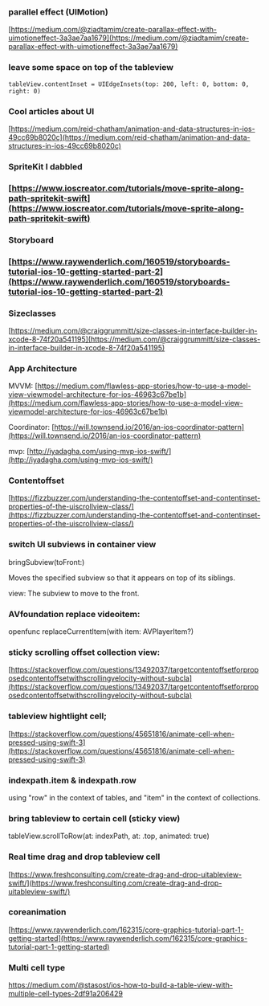 ### parallel effect \(UIMotion\)

[https://medium.com/@ziadtamim/create-parallax-effect-with-uimotioneffect-3a3ae7aa1679](https://medium.com/@ziadtamim/create-parallax-effect-with-uimotioneffect-3a3ae7aa1679)

### leave some space on top of the tableview

`tableView.contentInset = UIEdgeInsets(top: 200, left: 0, bottom: 0, right: 0)`

### Cool articles about UI

[https://medium.com/reid-chatham/animation-and-data-structures-in-ios-49cc69b8020c](https://medium.com/reid-chatham/animation-and-data-structures-in-ios-49cc69b8020c)

### SpriteKit I dabbled

### [https://www.ioscreator.com/tutorials/move-sprite-along-path-spritekit-swift](https://www.ioscreator.com/tutorials/move-sprite-along-path-spritekit-swift)

### Storyboard

### [https://www.raywenderlich.com/160519/storyboards-tutorial-ios-10-getting-started-part-2](https://www.raywenderlich.com/160519/storyboards-tutorial-ios-10-getting-started-part-2)

### Sizeclasses

[https://medium.com/@craiggrummitt/size-classes-in-interface-builder-in-xcode-8-74f20a541195](https://medium.com/@craiggrummitt/size-classes-in-interface-builder-in-xcode-8-74f20a541195)

### App Architecture

MVVM: [https://medium.com/flawless-app-stories/how-to-use-a-model-view-viewmodel-architecture-for-ios-46963c67be1b](https://medium.com/flawless-app-stories/how-to-use-a-model-view-viewmodel-architecture-for-ios-46963c67be1b)

Coordinator: [https://will.townsend.io/2016/an-ios-coordinator-pattern](https://will.townsend.io/2016/an-ios-coordinator-pattern)

mvp:  [http://iyadagha.com/using-mvp-ios-swift/](http://iyadagha.com/using-mvp-ios-swift/)

### Contentoffset

[https://fizzbuzzer.com/understanding-the-contentoffset-and-contentinset-properties-of-the-uiscrollview-class/](https://fizzbuzzer.com/understanding-the-contentoffset-and-contentinset-properties-of-the-uiscrollview-class/)

### switch UI subviews in container view

bringSubview\(toFront:\)

Moves the specified subview so that it appears on top of its siblings.

view: The subview to move to the front.

### AVfoundation replace videoitem:

openfunc replaceCurrentItem\(with item: AVPlayerItem?\)

### sticky scrolling offset collection view:

[https://stackoverflow.com/questions/13492037/targetcontentoffsetforproposedcontentoffsetwithscrollingvelocity-without-subcla](https://stackoverflow.com/questions/13492037/targetcontentoffsetforproposedcontentoffsetwithscrollingvelocity-without-subcla)

### tableview hightlight cell;

[https://stackoverflow.com/questions/45651816/animate-cell-when-pressed-using-swift-3](https://stackoverflow.com/questions/45651816/animate-cell-when-pressed-using-swift-3)

### indexpath.item & indexpath.row

using "row" in the context of tables, and "item" in the context of collections.

### bring tableview to certain cell \(sticky view\)

tableView.scrollToRow\(at: indexPath, at: .top, animated: true\)

### Real time drag and drop tableview cell

[https://www.freshconsulting.com/create-drag-and-drop-uitableview-swift/](https://www.freshconsulting.com/create-drag-and-drop-uitableview-swift/)

### coreanimation

[https://www.raywenderlich.com/162315/core-graphics-tutorial-part-1-getting-started](https://www.raywenderlich.com/162315/core-graphics-tutorial-part-1-getting-started)

### Multi cell type

https://medium.com/@stasost/ios-how-to-build-a-table-view-with-multiple-cell-types-2df91a206429



